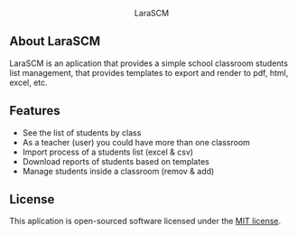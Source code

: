 <p align="center">LaraSCM</p>

## About LaraSCM

LaraSCM is an aplication that provides a simple school classroom students list management, that provides templates to export and render to pdf, html, excel, etc.

## Features
- See the list of students by class
- As a teacher (user) you could have more than one classroom
- Import process of a students list (excel & csv)
- Download reports of students based on templates
- Manage students inside a classroom (remov & add)

## License

This aplication is open-sourced software licensed under the [MIT license](https://opensource.org/licenses/MIT).
